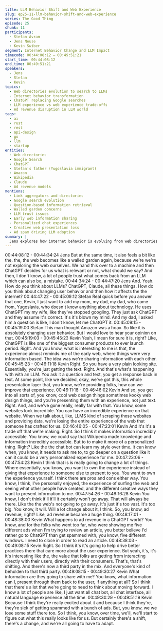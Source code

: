 ```yaml
---
title: LLM Behavior Shift and Web Experience
slug: ep25-11-llm-behavior-shift-and-web-experience
series: The Good Thing
episode: 25
chunk: 11
participants:
  - Stefan Avram
  - Jens Neuse
  - Kevin Swiber
segment: Internet Behavior Change and LLM Impact
timecode: 00:44:08:12 – 00:49:51:21
start_time: 00:44:08:12
end_time: 00:49:51:21
speakers:
  - Jens
  - Stefan
  - Kevin
topics:
  - Web directories evolution to search to LLMs
  - Internet behavior transformation
  - ChatGPT replacing Google searches
  - LLM experience vs web experience trade-offs
  - Ad revenue disruption in LLM world
tags:
  - ai
  - rust
  - rest
  - api-design
  - go
  - llm
  - startup
entities:
  - Web directories
  - Google Search
  - ChatGPT
  - Stefan's father (Yugoslavia immigrant)
  - Amazon
  - Wikipedia
  - Claude
  - Ad revenue models
mentions:
  - Link aggregators and directories
  - Google search evolution
  - Question-based information retrieval
  - Walled garden concerns
  - LLM trust issues
  - Early web information sharing
  - Personalized chat experiences
  - Creative web presentation loss
  - Ad spam driving LLM adoption
summary: |
  Jens explores how internet behavior is evolving from web directories to Google search to LLM-based queries, creating potential walled gardens where machines filter information. Stefan shares how his non-technical father from Yugoslavia now uses ChatGPT instead of Google. Kevin compares LLM text interfaces to early web experiences, discussing trade-offs between personalized AI interactions and the rich, creative web experiences we lose. The conversation touches on ad revenue disruption and how spam-heavy sites drive users toward cleaner LLM interfaces.
---
```


00:44:08:12 - 00:44:34:24
Jens
But at the same time, it also feels a bit like the, the, the web becomes like a walled garden
again, because we're we're not exploring the web ourselves. We hand this over to a machine
and then ChatGPT decides for us what is relevant or not, what should we say? And then, I don't
know, a lot of people trust what comes back from an LLM which can also be, a mistake.
00:44:34:24 - 00:44:47:20
Jens
And. Yeah. How do you think about LLMs? ChatGPT, Claude, all these things. How do you think
about changing user behavior and then how it affects the the internet?
00:44:47:22 - 00:45:09:12
Stefan
Real quick before you answer that one, Kevin, I just want to add my mom, my dad, my dad, who
came from, Yugoslavia, who doesn't know anything about technology. He uses ChatGPT my my
wife, like they've stopped googling. They just ask ChatGPT and they assume it's correct. It's it's
blown my mind. And my dad, I asked him a question is like, I don't know, let me ChatGPT it.
00:45:09:15 - 00:45:19:00
Stefan
This man thought Amazon was a hoax. So like it is absolutely changing user behavior. But I
would love to hear your opinion on that.
00:45:19:03 - 00:45:45:23
Kevin
Yeah, I mean for sure it is, right? Like, ChatGPT is like one of the biggest consumer products to
ever launch period. Right. And you know, what is interesting to me is that, the experience almost
reminds me of the early web, where things were very information based. The idea was we're
sharing information with each other.
00:45:45:23 - 00:46:11:18
Kevin
Right. So you have a very plain looking site. Essentially, you're just getting the text. Right. And
that's what's happening with with an LLM. You ask it a question and text, you get a response
back in text. At some point, like we decided, okay, we've got this, this whole presentation layer
that, you know, we're providing folks, how can we improve that experience.
00:46:11:18 - 00:46:46:02
Kevin
And so, you get into all sorts of, you know, cool web design things sometimes kooky web design
things, and you're presenting them with an experience, not just text. Right. And, and we've gone
really, really far with that. You know, some websites look incredible. You can have an incredible
experience on that website. When we talk about, like, LLMS kind of scraping those websites
and providing data, we're losing the entire experience of the web that someone has crafted for
us.
00:46:46:05 - 00:47:23:01
Kevin
And it's it's a trade off that we're making. Right. So I think it makes information incredibly
accessible. You know, we could say that Wikipedia made knowledge and information incredibly
accessible. But to to make it more of a personalized thing. Right? Like the the chat bot can learn
my style over time. It can know when, you know, it needs to ask me to, to go deeper on a
question like it can it could be a very personalized experience for me.
00:47:23:06 - 00:47:54:23
Kevin
I think that is is really going to change a lot of things. Where essentially, you know, you want to
own the experience instead of giving that experience to someone else to present to you. You
want to own the experience yourself. I think there are pros and cons either way. You know, I
think, I've personally enjoyed, the experience of surfing the web and seeing what other people
have created, and the different creative ways they want to present information to me.
00:47:54:26 - 00:48:16:28
Kevin
You know, I don't think it'll it'll it certainly won't go away. That will always be there. Like the the
web's not going to go away. It's just it's too vast. It's too big. You know, it will. Will a lot change
about it, I think. So, you know, ad revenue, right? Like, ad revenue became a huge thing.
00:48:17:01 - 00:48:38:00
Kevin
What happens to ad revenue in a ChatGPT world? You know, and for the folks who went too far,
who were showing me five different ads when I'm trying to review an article, you better believe
I'd rather go to ChatGPT than get spammed with, you know, five different windows. I need to
close in order to read an article.
00:48:38:03 - 00:49:08:15
Kevin
Right. So I think it's it's going to help drive better practices there that care more about the user
experience. But yeah, it's, it's it's interesting like the, the value that folks are getting from
interacting directly with their users, directly with their consumers. That's, that's shifting. And
there's now a third party in the mix. And everyone's kind of beholden to that third party.
00:49:08:15 - 00:49:30:27
Kevin
What information are they going to share with me? You know, what information can I, present
through them back to the user, if anything at all? So I think that there's a lot that we're going to
need to think about moving forward. I know a lot of people are like, I just want all chat bot, all
chat interface, all natural language experience all the time.
00:49:30:29 - 00:49:51:19
Kevin
Because I think they're really excited about it and because I think they're, they're sick of getting
spammed with a bunch of ads. But, you know, we we lose some stuff there too. So I think, you
know, over time, we'll, we'll start to figure out what this really looks like for us. But certainly
there's a shift, there's a change, and we're all going to have to adapt.